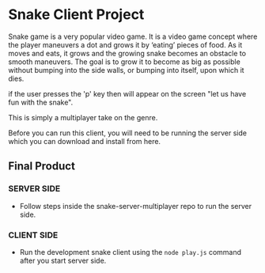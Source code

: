 # Snake Client Project

Snake game is a very popular video game. It is a video game concept where the player maneuvers a dot and grows it by ‘eating’ pieces of food. As it moves and eats, it grows and the growing snake becomes an obstacle to smooth maneuvers. The goal is to grow it to become as big as possible without bumping into the side walls, or bumping into itself, upon which it dies.

if the user presses the 'p' key then will appear on the screen "let us have fun with the snake".

This is simply a multiplayer take on the genre.

Before you can run this client, you will need to be running the server side which you can download and install from here. 

## Final Product



### SERVER SIDE
- Follow steps inside the snake-server-multiplayer repo to run the server side.

### CLIENT SIDE
- Run the development snake client using the `node play.js` command after you start server side.